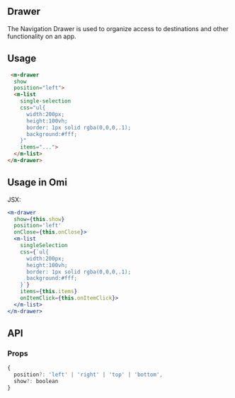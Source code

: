 ## Drawer

The Navigation Drawer is used to organize access to destinations and other functionality on an app.

## Usage

```html
 <m-drawer
  show
  position="left">
  <m-list
    single-selection
    css="ul{
      width:200px;
      height:100vh;
      border: 1px solid rgba(0,0,0,.1);
      background:#fff;
    }"
    items="...">
  </m-list>
</m-drawer>
```

## Usage in Omi

JSX:

```jsx
<m-drawer
  show={this.show}
  position='left'
  onClose={this.onClose}>
  <m-list
    singleSelection
    css={`ul{
      width:200px;
      height:100vh;
      border: 1px solid rgba(0,0,0,.1);
      background:#fff;
    }`}
    items={this.items}
    onItemClick={this.onItemClick}>
  </m-list>
</m-drawer>
```

## API

### Props

```jsx
{
  position?: 'left' | 'right' | 'top' | 'bottom',
  show?: boolean
}
```